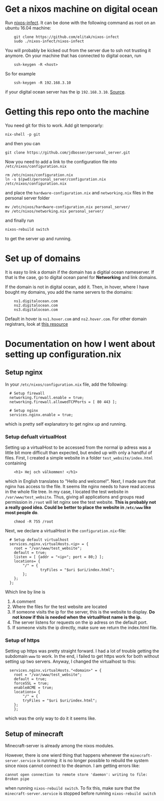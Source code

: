 # Get a nixos machine on digital ocean
Run [nixos-infect][1]. It can be done with the following command as root on an ubuntu 16.04 machine:
```
    git clone https://github.com/elitak/nixos-infect
    sudo ./nixos-infect/nixos-infect
```
You will probably be kicked out from the server due to ssh not trusting it anymore. On your machine that has connected to digital ocean, run 
```
    ssh-keygen -R <host>
```
So for example 
```
    ssh-keygen -R 192.168.3.10
```
if your digital ocean server has the ip `192.168.3.10`. [Source][2].

# Getting this repo onto the machine 

You need git for this to work. Add git temporarly:
```
nix-shell -p git
```
and then you can
```
git clone https://github.com/jdbosser/personal_server.git
```
Now you need to add a link to the configuration file into `/etc/nixos/configuration.nix`
```
rm /etc/nixos/configuration.nix
ln -s $(pwd)/personal_server/configuration.nix /etc/nixos/configuration.nix
```
and place the `hardware-configuration.nix` and `networking.nix` files in the personal server folder
```
mv /etc/nixos/hardware-configuration.nix personal_server/
mv /etc/nixos/networking.nix personal_server/
```
and finally run 
```
nixos-rebuild switch
```
to get the server up and running. 

# Set up of domains
It is easy to link a domain if the domain has a digitial ocean nameserver. If that is the case, go to digital ocean panel for **Networking** and link domains. 

If the domain is not in digital ocean, add it. Then, in hover, where I have bought my domains, you add the name servers to the domains:
```
	ns1.digitalocean.com
	ns2.digitalocean.com
	ns3.digitalocean.com
```
Default in hover is `ns1.hover.com` and `ns2.hover.com`. For other domain registrars, look at [this resource][3]

# Documentation on how I went about setting up configuration.nix

## Setup nginx
In your `/etc/nixos/configuration.nix` file, add the following:
```
  # Setup firewall
  networking.firewall.enable = true;
  networking.firewall.allowedTCPPorts = [ 80 443 ];

  # Setup nginx
  services.nginx.enable = true;
```
which is pretty self explanatory to get nginx up and running. 

### Setup defualt virtualHost
Setting up a virtualHost to be accessed from the normal ip adress was a little bit more difficult than expected, but ended up with only a handful of files. First, I created a simple website in a folder `test_website/index.html` containing
```
    <h1> Hej och välkommen! </h1>
```
which in English translates to "Hello and welcome!". Next, I made sure that nginx has access to the file. It seems lite nginx needs to have read access in the whole file tree. In my case, I located the test website in `/var/www/test_website`. Thus, giving all applications and groups read permission in `/root` will let nginx see the test website. **This is probably not a really good idea. Could be better to place the website in `/etc/www` like most people do**. 
```
    chmod -R 755 /root
```
Next, we declare a virtualHost in the `configuration.nix`-file:
```
  # Setup default virtualhost
  services.nginx.virtualHosts.<ip> = {
    root = "/var/www/test_website";
    default = true;
    listen = [ {addr = "<ip>"; port = 80;} ];
    locations= {
        "/" = {
                tryFiles = "$uri $uri/index.html";
        };
    };
  };
```
Which line by line is
1. A comment
2. Where the files for the test website are located
3. If someone visits the ip for the server, this is the website to display. **Do not know if this is needed when the virtualHost name is the ip.**
4. The server listens for requests on the ip adress on the default port. 
5. If someone visits the ip directly, make sure we return the index.html file. 

### Setup of https

Setting up https was pretty straight forward. I had a lot of trouble getting the subdomain `www` to work. In the end, i failed to get https work for both without setting up two servers. Anyway, I changed the virtualhost to this:
```
  services.nginx.virtualHosts."<domain>" = {
    root = "/var/www/test_website";
    default = true;
    forceSSL = true;
    enableACME = true;
    locations= {
    	"/" = {
		tryFiles = "$uri $uri/index.html";
	};
    };

```
which was the only way to do it it seems like. 

## Setup of minecraft

Minecraft-server is already among the nixos modules. 

However, there is one wierd thing that happens whenever the `minecraft-server.service` is running: it is no longer possible to rebuild the system since nixos cannot connect to the deamon. I am getting errors like:
```
cannot open connection to remote store 'daemon': writing to file: Broken pipe
```
when running `nixos-rebuild switch`.
To fix this, make sure that the `minecraft-server.service` is stopped before running `nixos-rebuild switch`

[1]: https://github.com/elitak/nixos-infect
[2]: https://stackoverflow.com/questions/20840012/ssh-remote-host-identification-has-changed
[3]: https://www.digitalocean.com/community/tutorials/how-to-point-to-digitalocean-nameservers-from-common-domain-registrars

